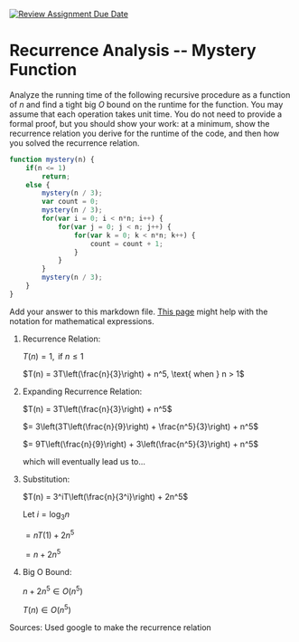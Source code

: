 [![Review Assignment Due Date](https://classroom.github.com/assets/deadline-readme-button-24ddc0f5d75046c5622901739e7c5dd533143b0c8e959d652212380cedb1ea36.svg)](https://classroom.github.com/a/OlW38W4k)
# Recurrence Analysis -- Mystery Function

Analyze the running time of the following recursive procedure as a function of
$n$ and find a tight big $O$ bound on the runtime for the function. You may
assume that each operation takes unit time. You do not need to provide a formal
proof, but you should show your work: at a minimum, show the recurrence relation
you derive for the runtime of the code, and then how you solved the recurrence
relation.

```javascript
function mystery(n) {
    if(n <= 1)
        return;
    else {
        mystery(n / 3);
        var count = 0;
        mystery(n / 3);
        for(var i = 0; i < n*n; i++) {
            for(var j = 0; j < n; j++) {
                for(var k = 0; k < n*n; k++) {
                    count = count + 1;
                }
            }
        }
        mystery(n / 3);
    }
}
```

Add your answer to this markdown file. [This
page](https://docs.github.com/en/get-started/writing-on-github/working-with-advanced-formatting/writing-mathematical-expressions)
might help with the notation for mathematical expressions.

1. Recurrence Relation:

   $T(n) = 1, \text{ if } n \leq 1$
   
   $T(n) = 3T\left(\frac{n}{3}\right) + n^5, \text{ when } n > 1$

2. Expanding Recurrence Relation:

   $T(n) = 3T\left(\frac{n}{3}\right) + n^5$

   $= 3\left(3T\left(\frac{n}{9}\right) + \frac{n^5}{3}\right) + n^5$

   $= 9T\left(\frac{n}{9}\right) + 3\left(\frac{n^5}{3}\right) + n^5$

   which will eventually lead us to...

4. Substitution:

   $T(n) = 3^iT\left(\frac{n}{3^i}\right) + 2n^5$

   $\text{Let } i = \log_3{n}$
   
   $= nT(1) + 2n^5$
   
   $= n + 2n^5$


5. Big O Bound:
   
   $n + 2n^5 \in O(n^5)$

   $T(n) \in O(n^5)$

Sources: Used google to make the recurrence relation



